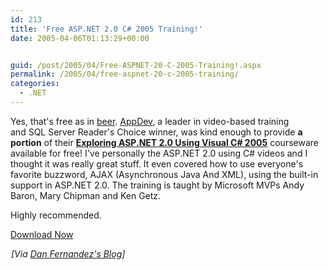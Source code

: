 ```yaml
---
id: 213
title: 'Free ASP.NET 2.0 C# 2005 Training!'
date: 2005-04-06T01:13:29+00:00


guid: /post/2005/04/Free-ASPNET-20-C-2005-Training!.aspx
permalink: /2005/04/free-aspnet-20-c-2005-training/
categories:
  - .NET
---
```

<p>Yes, that's free as in <a href="http://www.danfernandez.com/view/view.aspx?ID=132">beer</a>. <a href="http://www.appdev.com/">AppDev</a>, a leader in video-based training and&nbsp;SQL Server Reader's Choice winner,&nbsp;was kind enough to provide <strong>a portion</strong> of their <strong><a href="http://www.appdev.com/prodfamily.asp?catalog%5Fname=AppDevCatalog&amp;category%5Fname=ASPC20Product">Exploring ASP.NET 2.0 Using Visual C# 2005</a></strong> courseware available for free! I've personally the ASP.NET 2.0 using C# videos and I thought it was really great stuff. It even covered how to use everyone's favorite buzzword, AJAX (Asynchronous Java And XML), using the built-in support in ASP.NET 2.0. The training is taught by Microsoft MVPs Andy Baron, Mary Chipman and Ken Getz.</p>
<p>Highly recommended.</p>
<p><a href="http://www.microsoft.com/downloads/details.aspx?FamilyId=2267B706-32D2-4C51-BED7-E6CABB6D8A75&amp;displaylang=en">Download Now</a></p><img height="1" src="http://blogs.msdn.com/aggbug.aspx?PostID=405366" width="1" /><i>[Via <a href="http://blogs.msdn.com/danielfe/archive/2005/04/04/405366.aspx">Dan Fernandez's Blog</a>]</i> 